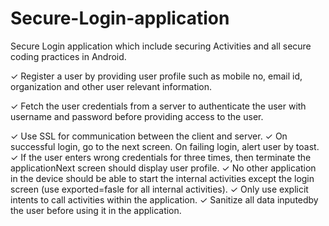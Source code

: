 # Secure-Login-application
Secure Login application which include securing Activities and all secure coding practices in Android.

✓ Register a user by providing user profile such as mobile no, email id, organization and other user relevant information.

✓ Fetch the user credentials from a server to authenticate the user with username and password before providing access to the user.

✓ Use SSL for communication between the client and server.
✓ On successful login, go to the next screen. On failing login, alert user by toast.
✓ If the user enters wrong credentials for three times, then terminate the applicationNext screen should display user profile.
✓ No other application in the device should be able to start the internal activities except the login screen (use exported=fasle for all internal activities).
✓ Only use explicit intents to call activities within the application.
✓ Sanitize all data inputedby the user before using it in the application.

